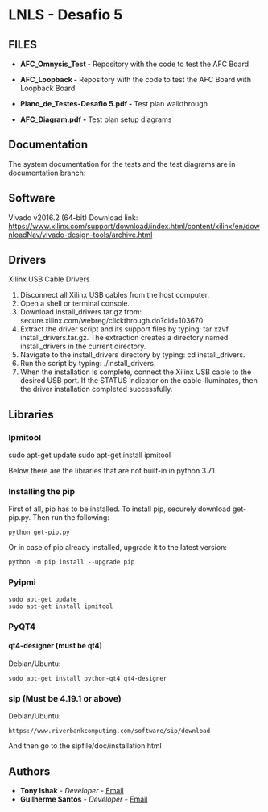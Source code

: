 # LNLS - Desafio 5

## FILES

* **AFC_Omnysis_Test -** Repository with the code to test the AFC Board

* **AFC_Loopback -** Repository with the code to test the AFC Board with Loopback Board

* **Plano_de_Testes-Desafio 5.pdf -** Test plan walkthrough

* **AFC_Diagram.pdf -** Test plan setup diagrams

## Documentation

The system documentation for the tests and the test diagrams are in documentation branch:
## Software

Vivado v2016.2 (64-bit)
Download link: https://www.xilinx.com/support/download/index.html/content/xilinx/en/downloadNav/vivado-design-tools/archive.html

## Drivers

Xilinx USB Cable Drivers
1. Disconnect all Xilinx USB cables from the host computer. 
2. Open a shell or terminal console. 
3. Download install_drivers.tar.gz from: secure.xilinx.com/webreg/clickthrough.do?cid=103670 
4. Extract the driver script and its support files by typing: tar xzvf install_drivers.tar.gz.
The extraction creates a directory named install_drivers in the current directory. 
5. Navigate to the install_drivers directory by typing: cd install_drivers.
6. Run the script by typing: ./install_drivers.
7. When the installation is complete, connect the Xilinx USB cable to the desired USB port. If the STATUS indicator on the cable illuminates, then the driver installation completed successfully.

## Libraries

### Ipmitool

sudo apt-get update
sudo apt-get install ipmitool

Below there are the libraries that are not built-in in python 3.71.
 
### Installing the pip

First of all, pip has to be installed. To install pip, securely download get-pip.py.
Then run the following:

```
python get-pip.py
```

Or in case of pip already installed, upgrade it to the latest version:

```
python -m pip install --upgrade pip
```


### Pyipmi
```
sudo apt-get update
sudo apt-get install ipmitool
```


### PyQT4

#### qt4-designer (must be qt4)

Debian/Ubuntu:

```
sudo apt-get install python-qt4 qt4-designer
```

### sip (Must be 4.19.1 or above)

Debian/Ubuntu:

```
https://www.riverbankcomputing.com/software/sip/download
```

And then go to the sipfile/doc/installation.html

## Authors

* **Tony Ishak** - *Developer* - [Email](tony.ishak@thalesgroup.com)
* **Guilherme Santos** - *Developer* - [Email](guilherme.santos@thalesgroup.com)
